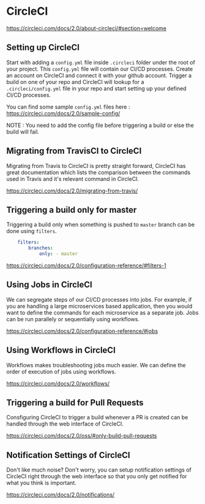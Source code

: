 # CircleCI

https://circleci.com/docs/2.0/about-circleci/#section=welcome

## Setting up CircleCI

Start with adding a `config.yml` file inside `.circleci` folder under the root of your project. This `config.yml` file will contain our CI/CD processes. Create an account on CircleCI and connect it with your github account. Trigger a build on one of your repo and CircleCI will lookup for a `.circleci/config.yml` file in your repo and start setting up your defined CI/CD processes.

You can find some sample `config.yml` files here : https://circleci.com/docs/2.0/sample-config/

NOTE : You need to add the config file before triggering a build or else the build will fail.

## Migrating from TravisCI to CircleCI

Migrating from Travis to CircleCI is pretty straight forward, CircleCI has great documentation which lists the comparison between the commands used in Travis and it's relevant command in CircleCI.

https://circleci.com/docs/2.0/migrating-from-travis/

## Triggering a build only for master

Triggering a build only when something is pushed to `master` branch can be done using `filters`.

```yaml
    filters:
        branches:
            only: - master
```

https://circleci.com/docs/2.0/configuration-reference/#filters-1

## Using Jobs in CircleCI

We can segregate steps of our CI/CD processes into jobs. For example, if you are handling a large microservices based application, then you would want to define the commands for each microservice as a separate job. Jobs can be run parallely or sequentially using workflows.

https://circleci.com/docs/2.0/configuration-reference/#jobs

## Using Workflows in CircleCI

Workflows makes troubleshooting jobs much easier. We can define the order of execution of jobs using workflows.

https://circleci.com/docs/2.0/workflows/

## Triggering a build for Pull Requests

Consfiguring CircleCI to trigger a build whenever a PR is created can be handled through the web interface of CircleCI.

https://circleci.com/docs/2.0/oss/#only-build-pull-requests

## Notification Settings of CircleCI

Don't like much noise? Don't worry, you can setup notification settings of CircleCI right through the web interface so that you only get notified for what you think is important.

https://circleci.com/docs/2.0/notifications/
